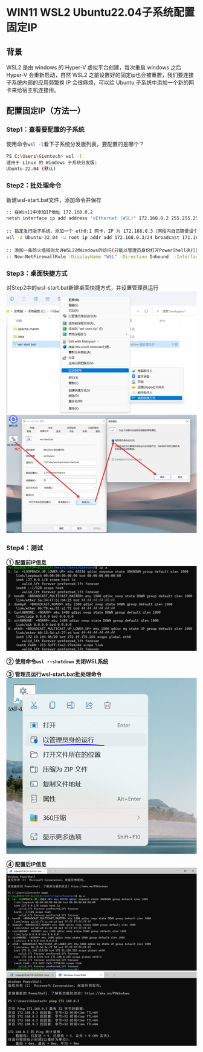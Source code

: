 # WIN11 WSL2 Ubuntu22.04子系统配置固定IP
## 背景
WSL2 是由 windows 的 Hyper-V 虚拟平台创建，每次重启 windows 之后 Hyper-V 会重新启动，自然 WSL2 之前设置好的固定ip也会被重置，我们要连接子系统内部的应用频繁换 IP 会很麻烦，可以给 Ubuntu 子系统中添加一个新的网卡来给宿主机连接用。

## 配置固定IP（方法一）

### Step1：查看要配置的子系统
使用命令`wsl -l`看下子系统分发版列表，要配置的是哪个？

```bash
PS C:\Users\Gientech> wsl -l
适用于 Linux 的 Windows 子系统分发版:
Ubuntu-22.04 (默认)
```

### Step2：批处理命令
新建wsl-start.bat文件，添加命令并保存
```bash
:: 在Win11中添加IP地址 172.168.0.2
netsh interface ip add address "vEthernet (WSL)" 172.168.0.2 255.255.255.0

:: 指定发行版子系统，添加一个 eth0:1 网卡，IP 为 172.168.0.3（网段内自己随便设个 IP）
wsl -d Ubuntu-22.04 -u root ip addr add 172.168.0.3/24 broadcast 171.168.0.255 dev eth0 label eth0:1

:: 添加一条防火墙规则允许WSL2对Windows的访问(只能以管理员身份打开PowerShell执行)
:: New-NetFirewallRule -DisplayName "WSL" -Direction Inbound  -InterfaceAlias "vEthernet (WSL)"  -Action Allow
```

### Step3：桌面快捷方式
对Step2中的wsl-start.bat新建桌面快捷方式，并设置管理员运行
![img.png](../img/运维/WIN11+WSL2+Ubuntu22.04/1-创建快捷方式.png)
![img_1.png](../img/运维/WIN11+WSL2+Ubuntu22.04/2-管理员运行.png)


### Step4：测试

**① 配置前IP信息** <br />
![img.png](../img/运维/WIN11+WSL2+Ubuntu22.04/3-配置前IP信息.png)

**② 使用命令`wsl --shutdown` 关闭WSL系统** <br />

**③ 管理员运行wsl-start.bat批处理命令** <br />
![img.png](../img/运维/WIN11+WSL2+Ubuntu22.04/4-管理员运行批处理命令.png)

**④ 配置后IP信息** <br />
![img.png](../img/运维/WIN11+WSL2+Ubuntu22.04/5-配置后IP信息.png)
![img_1.png](../img/运维/WIN11+WSL2+Ubuntu22.04/6-配置后IP信息PING.png)